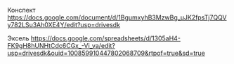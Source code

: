 Конспект
https://docs.google.com/document/d/1BgumxyhB3MzwBg_uJK2fpsTj7QQVy782LSu3Ah0XE4Y/edit?usp=drivesdk

Эксель
https://docs.google.com/spreadsheets/d/1305aH4-FK9gH8hUNHtCdc6CGx_-Vi_va/edit?usp=drivesdk&ouid=100859910447802068709&rtpof=true&sd=true
